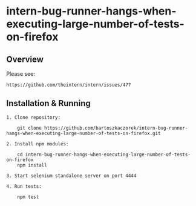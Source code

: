 # intern-bug-runner-hangs-when-executing-large-number-of-tests-on-firefox

Overview
--------

Please see:

	https://github.com/theintern/intern/issues/477

Installation & Running
----------------------

	1. Clone repository:
		
		git clone https://github.com/bartoszkaczorek/intern-bug-runner-hangs-when-executing-large-number-of-tests-on-firefox.git
	
	2. Install npm modules:
		
		cd intern-bug-runner-hangs-when-executing-large-number-of-tests-on-firefox
		npm install

	3. Start selenium standalone server on port 4444
	
	4. Run tests:
		
		npm test

